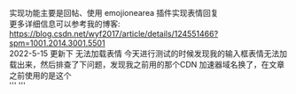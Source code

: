 实现功能主要是回帖、使用 emojionearea 插件实现表情回复
<br>
更多详细信息可以参考我的博客: https://blog.csdn.net/wyf2017/article/details/124551466?spm=1001.2014.3001.5501
<br>
2022-5-15 更新下 无法加载表情
今天进行测试的时候发现我的输入框表情无法加载出来，然后排查了下问题，发现我之前用的那个CDN 加速器域名换了，在文章之前使用的是这个  
'''
    <link rel="stylesheet" type="text/css"
          href="http://cdn.bootcdn.net/ajax/libs/emojione/2.1.1/assets/sprites/emojione.sprites.css">
'''

